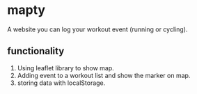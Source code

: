 # mapty
A website you can log your workout event (running or cycling).

## functionality
1. Using leaflet library to show map.
2. Adding event to a workout list and show the marker on map.
3. storing data with localStorage.
